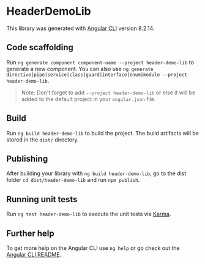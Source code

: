 # HeaderDemoLib

This library was generated with [Angular CLI](https://github.com/angular/angular-cli) version 8.2.14.

## Code scaffolding

Run `ng generate component component-name --project header-demo-lib` to generate a new component. You can also use `ng generate directive|pipe|service|class|guard|interface|enum|module --project header-demo-lib`.
> Note: Don't forget to add `--project header-demo-lib` or else it will be added to the default project in your `angular.json` file. 

## Build

Run `ng build header-demo-lib` to build the project. The build artifacts will be stored in the `dist/` directory.

## Publishing

After building your library with `ng build header-demo-lib`, go to the dist folder `cd dist/header-demo-lib` and run `npm publish`.

## Running unit tests

Run `ng test header-demo-lib` to execute the unit tests via [Karma](https://karma-runner.github.io).

## Further help

To get more help on the Angular CLI use `ng help` or go check out the [Angular CLI README](https://github.com/angular/angular-cli/blob/master/README.md).
